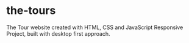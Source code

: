 # the-tours
The Tour website created with HTML, CSS and JavaScript Responsive Project, built with desktop first approach.


